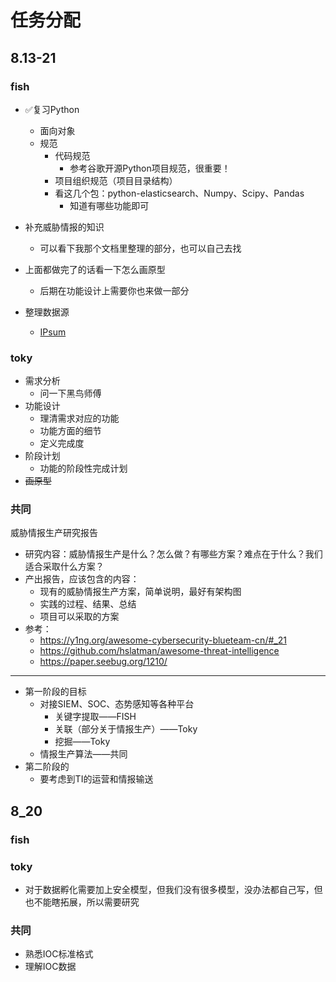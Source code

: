 # 任务分配


## 8.13-21

### fish

-   ✅复习Python
    -   面向对象
    -   规范
        -   代码规范
            -   参考谷歌开源Python项目规范，很重要！
        -   项目组织规范（项目目录结构）
        -   看这几个包：python-elasticsearch、Numpy、Scipy、Pandas
            -   知道有哪些功能即可

-   补充威胁情报的知识
  
    -   可以看下我那个文档里整理的部分，也可以自己去找
    
-   上面都做完了的话看一下怎么画原型
  
    -   后期在功能设计上需要你也来做一部分
    
-   整理数据源

    -   [IPsum](https://raw.githubusercontent.com/stamparm/ipsum/master/ipsum.txt)

        



### toky

-   需求分析
    -   问一下黑鸟师傅
-   功能设计
    -   理清需求对应的功能
    -   功能方面的细节
    -   定义完成度
-   阶段计划
    -   功能的阶段性完成计划
-   ~~画原型~~



### 共同

威胁情报生产研究报告

-   研究内容：威胁情报生产是什么？怎么做？有哪些方案？难点在于什么？我们适合采取什么方案？
-   产出报告，应该包含的内容：
    -   现有的威胁情报生产方案，简单说明，最好有架构图
    -   实践的过程、结果、总结
    -   项目可以采取的方案
-   参考：
    -   https://y1ng.org/awesome-cybersecurity-blueteam-cn/#_21
    -   https://github.com/hslatman/awesome-threat-intelligence
    -   https://paper.seebug.org/1210/

---

-   第一阶段的目标
    -   对接SIEM、SOC、态势感知等各种平台
        -   关键字提取——FISH
        -   关联（部分关于情报生产）——Toky
        -   挖掘——Toky
    -   情报生产算法——共同
-   第二阶段的
    -   要考虑到TI的运营和情报输送



## 8_20

### fish



### toky

-   对于数据孵化需要加上安全模型，但我们没有很多模型，没办法都自己写，但也不能瞎拓展，所以需要研究



### 共同

-   熟悉IOC标准格式
-   理解IOC数据

